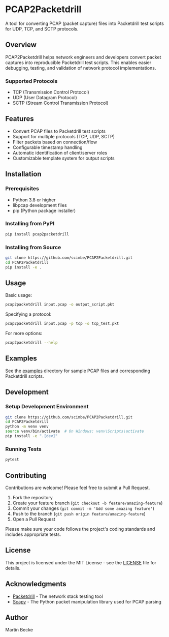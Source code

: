 # PCAP2Packetdrill

A tool for converting PCAP (packet capture) files into Packetdrill test scripts for UDP, TCP, and SCTP protocols.

## Overview

PCAP2Packetdrill helps network engineers and developers convert packet captures into reproducible Packetdrill test scripts. This enables easier debugging, testing, and validation of network protocol implementations.

### Supported Protocols
- TCP (Transmission Control Protocol)
- UDP (User Datagram Protocol)
- SCTP (Stream Control Transmission Protocol)

## Features

- Convert PCAP files to Packetdrill test scripts
- Support for multiple protocols (TCP, UDP, SCTP)
- Filter packets based on connection/flow
- Configurable timestamp handling
- Automatic identification of client/server roles
- Customizable template system for output scripts

## Installation

### Prerequisites
- Python 3.8 or higher
- libpcap development files
- pip (Python package installer)

### Installing from PyPI

```bash
pip install pcap2packetdrill
```

### Installing from Source

```bash
git clone https://github.com/scimbe/PCAP2Packetdrill.git
cd PCAP2Packetdrill
pip install -e .
```

## Usage

Basic usage:

```bash
pcap2packetdrill input.pcap -o output_script.pkt
```

Specifying a protocol:

```bash
pcap2packetdrill input.pcap -p tcp -o tcp_test.pkt
```

For more options:

```bash
pcap2packetdrill --help
```

## Examples

See the [examples](./examples) directory for sample PCAP files and corresponding Packetdrill scripts.

## Development

### Setup Development Environment

```bash
git clone https://github.com/scimbe/PCAP2Packetdrill.git
cd PCAP2Packetdrill
python -m venv venv
source venv/bin/activate  # On Windows: venv\Scripts\activate
pip install -e ".[dev]"
```

### Running Tests

```bash
pytest
```

## Contributing

Contributions are welcome! Please feel free to submit a Pull Request.

1. Fork the repository
2. Create your feature branch (`git checkout -b feature/amazing-feature`)
3. Commit your changes (`git commit -m 'Add some amazing feature'`)
4. Push to the branch (`git push origin feature/amazing-feature`)
5. Open a Pull Request

Please make sure your code follows the project's coding standards and includes appropriate tests.

## License

This project is licensed under the MIT License - see the [LICENSE](LICENSE) file for details.

## Acknowledgments

- [Packetdrill](https://github.com/google/packetdrill) - The network stack testing tool
- [Scapy](https://scapy.net/) - The Python packet manipulation library used for PCAP parsing

## Author

Martin Becke